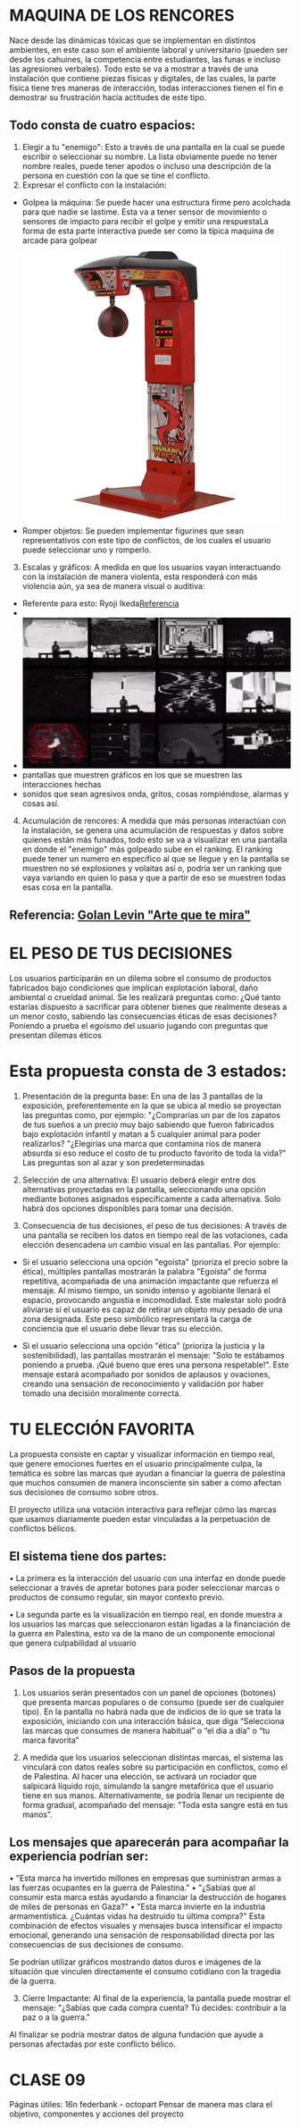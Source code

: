 # MAQUINA DE LOS RENCORES

Nace desde las dinámicas tóxicas que se implementan en distintos ambientes, en este caso son el ambiente laboral y universitario (pueden ser desde los cahuines, la competencia entre estudiantes, las funas e incluso las agresiones verbales). Todo esto se va a mostrar a través de una instalación que contiene piezas físicas y digitales, de las cuales, la parte física tiene tres maneras de interacción, todas interacciones tienen el fin e demostrar su frustración hacia actitudes de este tipo.

## Todo consta de cuatro espacios: 

1. Elegir a tu "enemigo":  Esto a través de una pantalla en la cual se puede escribir o seleccionar su nombre. La lista obviamente puede no tener nombre reales, puede tener apodos o incluso una descripción de la persona en cuestión con la que se tine el conflicto. 
2. Expresar el conflicto con la instalación:
  - Golpea la máquina: Se puede hacer una estructura firme pero acolchada para que nadie se lastime. Esta va a tener sensor de movimiento o sensores de impacto para recibir el golpe y emitir una respuestaLa forma de esta parte interactiva puede ser como la típica maquina de arcade para golpear ![por ejemplo](arcade.jpg)
  - Romper objetos: Se pueden implementar figurines que sean representativos con este tipo de conflictos, de los cuales el usuario puede seleccionar uno y romperlo.

3. Escalas y gráficos: A medida en que los usuarios vayan interactuando con la instalación de manera violenta, esta responderá con más violencia aún, ya sea de manera visual o auditiva:

- Referente para esto: Ryoji Ikeda[Referencia](https://youtu.be/RGqX6kDjNI8?feature=shared.webm)
-
- ![image](referencia.jpg)
- pantallas que muestren gráficos en los que se muestren las interacciones hechas
- sonidos que sean agresivos onda, gritos, cosas rompiéndose, alarmas y cosas así.

4. Acumulación de rencores: A medida que más personas interactúan con la instalación, se genera una acumulación de respuestas y datos sobre quienes están más funados, todo esto se va a visualizar en una pantalla en donde el "enemigo" más golpeado sube en el ranking. El ranking puede tener un numero en especifico al que se llegue y en la pantalla se muestren no sé explosiones y volaitas así o, podría ser un ranking que vaya variando en quien lo pasa y que a partir de eso se muestren todas esas cosa en la pantalla.

## Referencia: [Golan Levin "Arte que te mira"](https://www.ted.com/talks/golan_levin_art_that_looks_back_at_you/transcript?subtitle=en&geo=es)


#  EL PESO DE TUS DECISIONES

Los usuarios participarán en un dilema sobre el consumo de productos fabricados bajo condiciones que implican explotación laboral, daño ambiental o crueldad animal. Se les realizará preguntas como: ¿Qué tanto estarías dispuesto a sacrificar para obtener bienes que realmente deseas a un menor costo, sabiendo las consecuencias éticas de esas decisiones? Poniendo a prueba el egoísmo del usuario jugando con preguntas que presentan dilemas éticos

# Esta propuesta consta de 3 estados:

1. Presentación de la pregunta base: En una de las 3 pantallas de la exposición, preferentemente en la que se ubica al medio se proyectan las preguntas como, por ejemplo:
"¿Comprarías un par de los zapatos de tus sueños a un precio muy bajo sabiendo que fueron fabricados bajo explotación infantil y matan a 5 cualquier animal para poder realizarlos?
"¿Elegirías una marca que contamina ríos de manera absurda si eso reduce el costo de tu producto favorito de toda la vida?"
Las preguntas son al azar y son predeterminadas

2. Selección de una alternativa:  El usuario deberá elegir entre dos alternativas proyectadas en la pantalla, seleccionando una opción mediante botones asignados específicamente a cada alternativa. Solo habrá dos opciones disponibles para tomar una decisión. 

3. Consecuencia de tus decisiones, el peso de tus decisiones: A través de una pantalla se reciben los datos en tiempo real de las votaciones, cada elección desencadena un cambio visual en las pantallas. Por ejemplo:
-	Si el usuario selecciona una opción "egoísta" (prioriza el precio sobre la ética), múltiples pantallas mostrarán la palabra "Egoísta" de forma repetitiva, acompañada de una animación impactante que refuerza el mensaje. Al mismo tiempo, un sonido intenso y agobiante llenará el espacio, provocando angustia e incomodidad. Este malestar solo podrá aliviarse si el usuario es capaz de retirar un objeto muy pesado de una zona designada. Este peso simbólico representará la carga de conciencia que el usuario debe llevar tras su elección.

-	Si el usuario selecciona una opción "ética" (prioriza la justicia y la sostenibilidad), las pantallas mostrarán el mensaje: "Solo te estábamos poniendo a prueba. ¡Qué bueno que eres una persona respetable!". Este mensaje estará acompañado por sonidos de aplausos y ovaciones, creando una sensación de reconocimiento y validación por haber tomado una decisión moralmente correcta.


# TU ELECCIÓN FAVORITA 

La propuesta consiste en captar y visualizar información en tiempo real, que genere emociones fuertes en el usuario principalmente culpa, la temática es sobre las marcas que ayudan a financiar la guerra de palestina que muchos consumen de manera inconsciente sin saber a como afectan sus decisiones de consumo sobre otros. 


El proyecto utiliza una votación interactiva para reflejar cómo las marcas que usamos diariamente pueden estar vinculadas a la perpetuación de conflictos bélicos.

## El sistema tiene dos partes: 
•	La primera es la interacción del usuario con una interfaz en donde puede seleccionar a través de apretar botones para poder seleccionar marcas o productos de consumo regular, sin mayor contexto previo. 

•	La segunda parte es la visualización en tiempo real, en donde muestra a los usuarios las marcas que seleccionaron están ligadas a la financiación de la guerra en Palestina, esto va de la mano de un componente emocional que genera culpabilidad al usuario 

## Pasos de la propuesta
1.  Los usuarios serán presentados con un panel de opciones (botones) que presenta marcas populares o de consumo (puede ser de cualquier tipo). En la pantalla no habrá nada que de indicios de lo que se trata la exposición, iniciando con una interacción básica, que diga “Selecciona las marcas que consumes de manera habitual” o “el día a día” o “tu marca favorita”

2. A medida que los usuarios seleccionan distintas marcas, el sistema las vinculará con datos reales sobre su participación en conflictos, como el de Palestina. Al hacer una elección, se activará un rociador que salpicará líquido rojo, simulando la sangre metafórica que el usuario tiene en sus manos. Alternativamente, se podría llenar un recipiente de forma gradual, acompañado del mensaje: "Toda esta sangre está en tus manos".
## Los mensajes que aparecerán para acompañar la experiencia podrían ser:

•	"Esta marca ha invertido millones en empresas que suministran armas a las fuerzas ocupantes en la guerra de Palestina."
•	"¿Sabías que al consumir esta marca estás ayudando a financiar la destrucción de hogares de miles de personas en Gaza?"
•	"Esta marca invierte en la industria armamentística. ¿Cuántas vidas ha destruido tu última compra?"
Esta combinación de efectos visuales y mensajes busca intensificar el impacto emocional, generando una sensación de responsabilidad directa por las consecuencias de sus decisiones de consumo.


Se podrían utilizar gráficos mostrando datos duros e imágenes de la situación que vinculen directamente el consumo cotidiano con la tragedia de la guerra.

3. Cierre Impactante: Al final de la experiencia, la pantalla puede mostrar el mensaje:
"¿Sabías que cada compra cuenta? Tú decides: contribuir a la paz o a la guerra." 

Al finalizar se podría mostrar datos de alguna fundación que ayude a personas afectadas por este conflicto bélico.

# CLASE 09

Páginas útiles: 16n federbank - octopart
Pensar de manera mas clara el objetivo, componentes y acciones del proyecto
